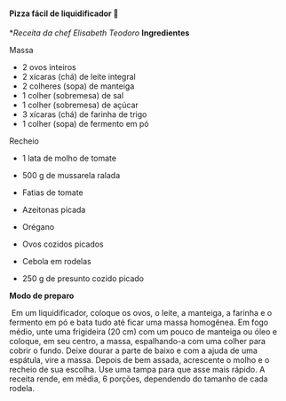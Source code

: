 #### Pizza fácil de liquidificador :pizza:

**Receita da chef Elisabeth Teodoro*
**Ingredientes**

Massa

- 2 ovos inteiros
- 2 xícaras (chá) de leite integral
- 2 colheres (sopa) de manteiga
- 1 colher (sobremesa) de sal
- 1 colher (sobremesa) de açúcar
- 3 xícaras (chá) de farinha de trigo
- 1 colher (sopa) de fermento em pó

Recheio

- 1 lata de molho de tomate

- 500 g de mussarela ralada

- Fatias de tomate

- Azeitonas picada

- Orégano

- Ovos cozidos picados

- Cebola em rodelas

- 250 g de presunto cozido picado

  

**Modo de preparo**

​	Em um liquidificador, coloque os ovos, o leite, a manteiga, a farinha e o fermento em pó e bata tudo até ficar uma massa homogênea. Em fogo médio, unte uma frigideira (20 cm) com um pouco de manteiga ou óleo e coloque, em seu centro, a massa, espalhando-a com uma colher para cobrir o fundo. Deixe dourar a parte de baixo e com a ajuda de uma espátula, vire a massa. Depois de bem assada, acrescente o molho e o recheio de sua escolha. Use uma tampa para que asse mais rápido. A receita rende, em média, 6 porções, dependendo do tamanho de cada rodela. 

